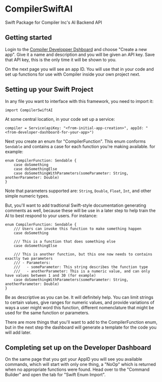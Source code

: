 # CompilerSwiftAI

Swift Package for Compiler Inc's AI Backend API

## Getting started

Login to the [Compiler Developper Dshboard](https://developer.compiler.inc/) and choose "Create a new app".  Give it a name and description and you will be given an API key. Save that API key, this is the only time it will be shown to you. 

On the next page you will see an app ID. You will use that in your code and set up functions for use with Compiler inside your own project next.

## Setting up your Swift Project

In any file you want to interface with this framework, you need to import it:

```import CompilerSwiftAI```

At some central location, in your code set up a service:

```compiler = Service(apiKey: "<from-initial-app-creation>", appId: "<from-developer-dashboard-for-your-app>")```

Next you create an enum for "CompilerFunction".  This enum conforms `Sendable` and contains a case for each function you're making available.  for example:

```
enum CompilerFunction: Sendable {
    case doSomething
    case doSomethingElse
    case doSomethingWithParameters(someParameter: String, anotherParameter: Double)
}
```

Note that parameters supported are: `String`, `Double`, `Float`, `Int`, and other simple numeric types.

But, you'll want to add tradtional Swift-style documentation generating comments as well, because these will be use in a later step to help train the AI to best respond to your users. For instance:

```
enum CompilerFunction: Sendable {
    /// Users can invoke this function to make something happen
    case doSomething

    /// This is a function that does something else
    case doSomethingElse

    /// This is another function, but this one now needs to contains exactly two parameters
    /// - Parameters:
    ///   - someParameter: This string describes the function type
    ///   - anotherParameter: This is a numeric value, and can only have values between 1 and 30 (for example)
    case doSomethingWithParameters(someParameter: String, anotherParameter: Double)
}
```

Be as descriptive as you can be. It will definitely help.  You can limit strings to certain values, give ranges for numeric values, and provide variations of ways a user might word this function, different nomenclature that might be used for the same function or parameters.

There are more things that you'll want to add to the CompilerFunction enum, but in the next step the dashboard will generate a template for the code you will add later.

## Completing set up on the Developer Dashboard

On the same page that you got your AppID you will see you available commands, which will start with only one thing, a "NoOp" which is returned when no appropriate functions were found.  Head over to the "Command Builder" and open the tab for "Swift Enum Import".

